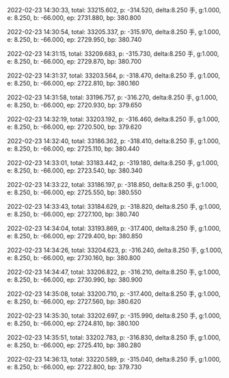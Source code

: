 2022-02-23 14:30:33, total: 33215.602, p: -314.520, delta:8.250 手, g:1.000, e: 8.250, b: -66.000, ep: 2731.880, bp: 380.800

2022-02-23 14:30:54, total: 33205.337, p: -315.970, delta:8.250 手, g:1.000, e: 8.250, b: -66.000, ep: 2729.950, bp: 380.740

2022-02-23 14:31:15, total: 33209.683, p: -315.730, delta:8.250 手, g:1.000, e: 8.250, b: -66.000, ep: 2729.870, bp: 380.700

2022-02-23 14:31:37, total: 33203.564, p: -318.470, delta:8.250 手, g:1.000, e: 8.250, b: -66.000, ep: 2722.810, bp: 380.160

2022-02-23 14:31:58, total: 33196.757, p: -316.270, delta:8.250 手, g:1.000, e: 8.250, b: -66.000, ep: 2720.930, bp: 379.650

2022-02-23 14:32:19, total: 33203.192, p: -316.460, delta:8.250 手, g:1.000, e: 8.250, b: -66.000, ep: 2720.500, bp: 379.620

2022-02-23 14:32:40, total: 33186.362, p: -318.410, delta:8.250 手, g:1.000, e: 8.250, b: -66.000, ep: 2725.110, bp: 380.440

2022-02-23 14:33:01, total: 33183.442, p: -319.180, delta:8.250 手, g:1.000, e: 8.250, b: -66.000, ep: 2723.540, bp: 380.340

2022-02-23 14:33:22, total: 33186.197, p: -318.850, delta:8.250 手, g:1.000, e: 8.250, b: -66.000, ep: 2725.550, bp: 380.550

2022-02-23 14:33:43, total: 33184.629, p: -318.820, delta:8.250 手, g:1.000, e: 8.250, b: -66.000, ep: 2727.100, bp: 380.740

2022-02-23 14:34:04, total: 33193.869, p: -317.400, delta:8.250 手, g:1.000, e: 8.250, b: -66.000, ep: 2729.400, bp: 380.850

2022-02-23 14:34:26, total: 33204.623, p: -316.240, delta:8.250 手, g:1.000, e: 8.250, b: -66.000, ep: 2730.160, bp: 380.800

2022-02-23 14:34:47, total: 33206.822, p: -316.210, delta:8.250 手, g:1.000, e: 8.250, b: -66.000, ep: 2730.990, bp: 380.900

2022-02-23 14:35:08, total: 33200.710, p: -317.400, delta:8.250 手, g:1.000, e: 8.250, b: -66.000, ep: 2727.560, bp: 380.620

2022-02-23 14:35:30, total: 33202.697, p: -315.990, delta:8.250 手, g:1.000, e: 8.250, b: -66.000, ep: 2724.810, bp: 380.100

2022-02-23 14:35:51, total: 33202.783, p: -316.830, delta:8.250 手, g:1.000, e: 8.250, b: -66.000, ep: 2725.410, bp: 380.280

2022-02-23 14:36:13, total: 33220.589, p: -315.040, delta:8.250 手, g:1.000, e: 8.250, b: -66.000, ep: 2722.800, bp: 379.730